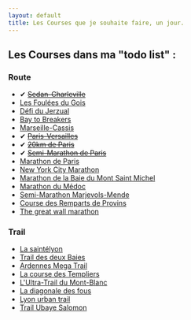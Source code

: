 ```yaml
---
layout: default
title: Les Courses que je souhaite faire, un jour.
---
```


## Les Courses dans ma "todo list" :

### Route

* ✔ <del>[Sedan-Charleville](#)</del>
* [Les Foulées du Gois](http://www.lesfouleesdugois.com)
* [Défi du Jerzual](http://defidujerzual.fr)
* [Bay to Breakers](http://baytobreakers.com)
* [Marseille-Cassis](http://www.marseille-cassis.com)
* ✔ <del>[Paris-Versailles](http://www.parisversailles.com)</del>
* ✔ <del>[20km de Paris](http://www.20kmparis.com)</del>
* ✔ <del>[Semi-Marathon de Paris](http://www.semideparis.com)</del>
* [Marathon de Paris](http://www.parismarathon.com)
* [New York City Marathon](http://www.tcsnycmarathon.org/)
* [Marathon de la Baie du Mont Saint Michel](http://www.montsaintmichel-marathon.com/)
* [Marathon du Médoc](http://www.marathondumedoc.com/)
* [Semi-Marathon Marjevols-Mende](http://www.marvejols-mende.org)
* [Course des Remparts de Provins](http://www.coursedesremparts.fr)
* [The great wall marathon](http://great-wall-marathon.com)

### Trail

* [La saintélyon](http://www.saintelyon.com)
* [Trail des deux Baies](http://www.traildes2baies.fr/)
* [Ardennes Mega Trail](http://www.ardennes-megatrail.com/)
* [La course des Templiers](http://festivaldestempliers.blogspot.fr/)
* [L'Ultra-Trail du Mont-Blanc](http://www.ultratrailmb.com/)
* [La diagonale des fous](http://www.grandraid-reunion.com/)
* [Lyon urban trail](http://www.lyonurbantrail.com/)
* [Trail Ubaye Salomon](http://www.athletic-club-ubaye.fr/)
